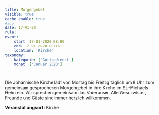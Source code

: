 ```yaml
---
title: Morgengebet
visible: true
cache_enable: true
#ics: 
date: 17-01-20
rule: 
event:
	start: 17-01-2020 08:00
	end: 17-01-2020 08:15
	location: 'Kirche'
taxonomy:
	kategorie: ['Gottesdienst']
	monat: ['Januar 2020']

---
```

Die Johannische Kirche lädt von Montag bis Freitag täglich um 8 Uhr zum gemeinsam gesprochenen Morgengebet in ihre Kirche im St.-Michaels-Heim ein. Wir sprechen gemeinsam das Vaterunser. Alle Geschwister, Freunde und Gäste sind immer herzlich willkommen.



**Veranstaltungsort:** Kirche

